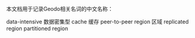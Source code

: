 本文档用于记录Geodo相关名词的中文名称：

data-intensive 数据密集型
cache 缓存
peer-to-peer
region 区域
replicated region
partitioned region
